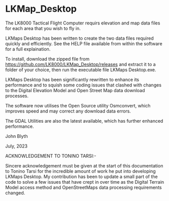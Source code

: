 # LKMap_Desktop

The LK8000 Tactical Flight Computer requirs elevation and map data files for each area that you wish to fly in.

LKMaps Desktop has been written to create the two data files required quickly and efficiently. See the HELP file available from within the software for a full explaination.

To install, download the zipped file from https://github.com/LK8000/LKMap_Desktop/releases and extract it to a folder of your choice, then run the executable file LKMaps Desktop.exe.

LKMaps Desktop has been significantly rewritten to enhance its performance and to squish some coding issues that clashed with changes to the Digital Elevation Model and Open Street Map data download processes.

The software now utilises the Open Source utility Osmconvert, which improves speed and may correct any download data errors. 

The GDAL Utilities are also the latest available, which has further enhanced performance.

John Blyth


July, 2023


ACKNOWLEDGEMENT TO TONINO TARSI:-

Sincere acknowledgement must be given at the start of this documentation to Tonino Tarsi for the incredible amount of work he put into developing LKMaps Desktop. My contribution has been to update a small part of the code to solve a few issues that have crept in over time as the Digital Terrain Model access method and OpenStreetMaps data processing requirements changed.

